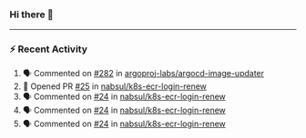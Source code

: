 ### Hi there 👋

---

### ⚡ Recent Activity

<!--START_SECTION:activity-->
1. 🗣 Commented on [#282](https://github.com/argoproj-labs/argocd-image-updater/issues/282) in [argoproj-labs/argocd-image-updater](https://github.com/argoproj-labs/argocd-image-updater)
2. 💪 Opened PR [#25](https://github.com/nabsul/k8s-ecr-login-renew/pull/25) in [nabsul/k8s-ecr-login-renew](https://github.com/nabsul/k8s-ecr-login-renew)
3. 🗣 Commented on [#24](https://github.com/nabsul/k8s-ecr-login-renew/issues/24) in [nabsul/k8s-ecr-login-renew](https://github.com/nabsul/k8s-ecr-login-renew)
4. 🗣 Commented on [#24](https://github.com/nabsul/k8s-ecr-login-renew/issues/24) in [nabsul/k8s-ecr-login-renew](https://github.com/nabsul/k8s-ecr-login-renew)
5. 🗣 Commented on [#24](https://github.com/nabsul/k8s-ecr-login-renew/issues/24) in [nabsul/k8s-ecr-login-renew](https://github.com/nabsul/k8s-ecr-login-renew)
<!--END_SECTION:activity-->